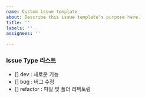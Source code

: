 ```yaml
---
name: Custom issue template
about: Describe this issue template's purpose here.
title: ''
labels: ''
assignees: ''

---
```


### Issue Type 리스트

- [] dev : 새로운 기능
- [] bug : 버그 수정
- [] refactor : 파일 및 폴더 리팩토링
